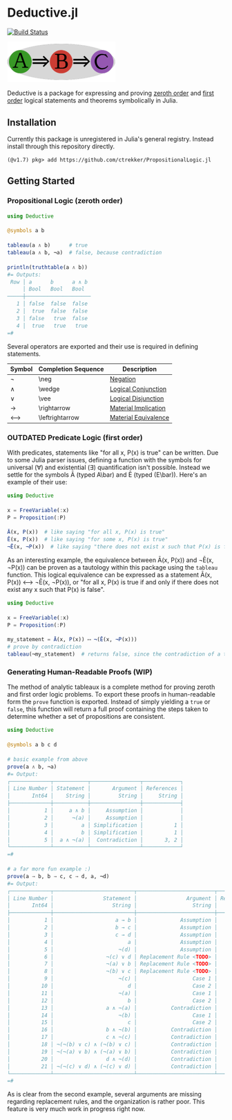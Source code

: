 # Deductive.jl

[![Build Status](https://github.com/ctrekker/Deductive.jl/actions/workflows/Test.yml/badge.svg)](https://github.com/ctrekker/Deductive.jl/actions/workflows/Test.yml?query=branch%3Amain)

<img src="assets/logo.png" width="250"/>

Deductive is a package for expressing and proving [zeroth order](https://en.wikipedia.org/wiki/Propositional_calculus) and [first order](https://en.wikipedia.org/wiki/First-order_logic) logical statements and theorems symbolically in Julia.

## Installation

Currently this package is unregistered in Julia's general registry. Instead install through this repository directly.

```julia-repl
(@v1.7) pkg> add https://github.com/ctrekker/PropositionalLogic.jl
```

## Getting Started

### Propositional Logic (zeroth order)

```julia
using Deductive

@symbols a b

tableau(a ∧ b)      # true
tableau(a ∧ b, ¬a)  # false, because contradiction

println(truthtable(a ∧ b))
#= Outputs:
 Row │ a      b      a ∧ b 
     │ Bool   Bool   Bool  
─────┼─────────────────────
   1 │ false  false  false
   2 │  true  false  false
   3 │ false   true  false
   4 │  true   true   true
=#
```

Several operators are exported and their use is required in defining statements.

| Symbol | Completion Sequence | Description                                                                |
|--------|---------------------|----------------------------------------------------------------------------|
| ¬      | \neg                | [Negation](https://en.wikipedia.org/wiki/Negation)                         |
| ∧      | \wedge              | [Logical Conjunction](https://en.wikipedia.org/wiki/Logical_conjunction)   |
| ∨      | \vee                | [Logical Disjunction](https://en.wikipedia.org/wiki/Logical_disjunction)   |
| →      | \rightarrow         | [Material Implication](https://en.wikipedia.org/wiki/Material_conditional) |
| ⟷      | \leftrightarrow     | [Material Equivalence](https://en.wikipedia.org/wiki/If_and_only_if)       |

### **OUTDATED** Predicate Logic (first order)

With predicates, statements like "for all x, P(x) is true" can be written. Due to some Julia parser issues, defining a function with the symbols for universal (∀) and existential (∃) quantification isn't possible. Instead we settle for the symbols Ā (typed A\bar) and Ē (typed (E\bar)). Here's an example of their use:

```julia
using Deductive

x = FreeVariable(:x)
P = Proposition(:P)

Ā(x, P(x))  # like saying "for all x, P(x) is true"
Ē(x, P(x))  # like saying "for some x, P(x) is true"
¬Ē(x, ¬P(x))  # like saying "there does not exist x such that P(x) is false", which is equivalent to Ā(x, P(x))
```

As an interesting example, the equivalence between Ā(x, P(x)) and ¬Ē(x, ¬P(x)) can be proven as a tautology within this package using the `tableau` function. This logical equivalence can be expressed as a statement Ā(x, P(x)) ⟷ ¬Ē(x, ¬P(x)), or "for all x, P(x) is true if and only if there does not exist any x such that P(x) is false".

```julia
using Deductive

x = FreeVariable(:x)
P = Proposition(:P)

my_statement = Ā(x, P(x)) ⟷ ¬(Ē(x, ¬P(x)))
# prove by contradiction
tableau(¬my_statement)  # returns false, since the contradiction of a tautology is always false
```

### Generating Human-Readable Proofs (WIP)

The method of analytic tableaux is a complete method for proving zeroth and first order logic problems. To export these proofs in human-readable form the `prove` function is exported. Instead of simply yielding a `true` or `false`, this function will return a full proof containing the steps taken to determine whether a set of propositions are consistent.

```julia
using Deductive

@symbols a b c d

# basic example from above
prove(a ∧ b, ¬a)
#= Output:
┌─────────────┬───────────┬────────────────┬────────────┐
│ Line Number │ Statement │       Argument │ References │
│       Int64 │    String │         String │     String │
├─────────────┼───────────┼────────────────┼────────────┤
│           1 │     a ∧ b │     Assumption │            │
│           2 │      ¬(a) │     Assumption │            │
│           3 │         a │ Simplification │          1 │
│           4 │         b │ Simplification │          1 │
│           5 │  a ∧ ¬(a) │  Contradiction │       3, 2 │
└─────────────┴───────────┴────────────────┴────────────┘
=#

# a far more fun example :)
prove(a → b, b → c, c → d, a, ¬d)
#= Output:
┌─────────────┬──────────────────────────┬─────────────────────────┬────────────┐
│ Line Number │                Statement │                Argument │ References │
│       Int64 │                   String │                  String │     String │
├─────────────┼──────────────────────────┼─────────────────────────┼────────────┤
│           1 │                    a → b │              Assumption │            │
│           2 │                    b → c │              Assumption │            │
│           3 │                    c → d │              Assumption │            │
│           4 │                        a │              Assumption │            │
│           5 │                     ¬(d) │              Assumption │            │
│           6 │                 ¬(c) ∨ d │ Replacement Rule <TODO> │            │
│           7 │                 ¬(a) ∨ b │ Replacement Rule <TODO> │            │
│           8 │                 ¬(b) ∨ c │ Replacement Rule <TODO> │            │
│           9 │                     ¬(c) │                  Case 1 │          6 │
│          10 │                        d │                  Case 2 │          6 │
│          11 │                     ¬(a) │                  Case 1 │          7 │
│          12 │                        b │                  Case 2 │          7 │
│          13 │                 a ∧ ¬(a) │           Contradiction │      4, 11 │
│          14 │                     ¬(b) │                  Case 1 │          8 │
│          15 │                        c │                  Case 2 │          8 │
│          16 │                 b ∧ ¬(b) │           Contradiction │     12, 14 │
│          17 │                 c ∧ ¬(c) │           Contradiction │      15, 9 │
│          18 │ ¬(¬(b) ∨ c) ∧ (¬(b) ∨ c) │           Contradiction │     14, 15 │
│          19 │ ¬(¬(a) ∨ b) ∧ (¬(a) ∨ b) │           Contradiction │     11, 12 │
│          20 │                 d ∧ ¬(d) │           Contradiction │      10, 5 │
│          21 │ ¬(¬(c) ∨ d) ∧ (¬(c) ∨ d) │           Contradiction │      9, 10 │
└─────────────┴──────────────────────────┴─────────────────────────┴────────────┘
=#
```

As is clear from the second example, several arguments are missing regarding replacement rules, and the organization is rather poor. This feature is very much work in progress right now.
